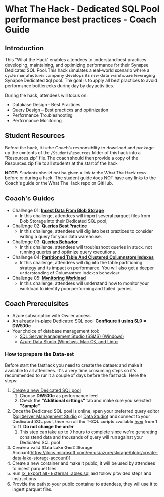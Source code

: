 # What The Hack - Dedicated SQL Pool performance best practices - Coach Guide

## Introduction
This "What the Hack" enables attendees to understand best practices developing, maintaining, and optimizing performance for their Synapse Dedicated SQL Pool. This hack simulates a real-world scenario where a cycle manufacturer company develops its new data warehouse leveraging Synapse Dedicated Sql pool. The goal is to apply all best practices to avoid performance bottlenecks during day by day activities. 

During the hack, attendees will focus on:
- Database Design – Best Practices
- Query Design – Best practices and optimization
- Performance Troubleshooting
- Performance Monitoring

## Student Resources
Before the hack, it is the Coach's responsibility to download and package up the contents of the `/Student/Resources` folder of this hack into a "Resources.zip" file. The coach should then provide a copy of the Resources.zip file to all students at the start of the hack.

**NOTE:** Students should not be given a link to the What The Hack repo before or during a hack. The student guide does NOT have any links to the Coach's guide or the What The Hack repo on GitHub.

## Coach's Guides
- Challenge 01: **[Ingest Data From Blob Storage](./Solution-01.md)**
	 - In this challenge, attendees will import several parquet files from Blob Storage into their Dedicated SQL pool; 
- Challenge 02: **[Queries Best Practice](./Solution-02.md)**
	 - In this challenge, attendees will dig into best practices to consider writing a query for your data warehouse.
- Challenge 03: **[Queries Behavior](./Solution-03.md)**
	 - In this challenge, attendees will troubleshoot queries in stuck, not running queries and optimize query executions.
- Challenge 04: **[Partitioned Table And Clustered Columnstore Indexes](./Solution-04.md)**
	 - In this challenge, attendees will dig into the table partitioning strategy and its impact on performance. You will also get a deeper understanding of Columnstore Indexes behaviour
- Challenge 05: **[Monitoring Workload](./Solution-05.md)**
	 - In this challenge, attendees will understand how to monitor your workload to identify poor performing and failed queries

## Coach Prerequisites 

- Azure subscription with Owner access
- An already in-place [Dedicated SQL pool](file:///C:/Users/lferrari/OneDrive%20-%20Microsoft/Desktop/FastHack%20Dedicated%20Pool%20-%20Performance/WhatTheHack/Setup.md). **Configure it using SLO = DW500c**
- Your choice of database management tool:
  - [SQL Server Management Studio (SSMS) (Windows)](https://docs.microsoft.com/en-us/sql/ssms/download-sql-server-management-studio-ssms?view=sql-server-ver15)
  - [Azure Data Studio (Windows, Mac OS, and Linux](https://docs.microsoft.com/en-us/sql/azure-data-studio/download-azure-data-studio?view=sql-server-ver15)

### How to prepare the Data-set

Before start the fasthack you need to create the dataset and make it available to all attendees.
It's a very time consuming steps so it's recommended to run it a couple of days before the fasthack.
Here the steps:
1. [Create a new Dedicated SQL pool](https://docs.microsoft.com/en-us/azure/synapse-analytics/sql-data-warehouse/create-data-warehouse-portal)
   1. Choose **DW500c** as performance level
   2. Check the **"Additional settings"** tab and make sure you selected **"Sample"**
2. Once the Dedicated SQL pool is online, open your preferred query editor ([Sql Server Management Studio](https://docs.microsoft.com/en-us/sql/ssms/download-sql-server-management-studio-ssms?view=sql-server-ver15) or [Data Studio](https://docs.microsoft.com/en-us/sql/azure-data-studio/download-azure-data-studio?view=sql-server-ver15)) and connect to your Dedicated SQL pool, then run all the T-SQL scripts available [here](./Solutions/Dataset%20-%20Scripts/) from 1 to 11. **Do not change the order**
   1. This step can take up to 9 hours to complete since we're generating consistend data and thousands of query will run against your Dedicated SQL pool
3. Create a valid [Data Lake Gen2 Storage Account(https://docs.microsoft.com/en-us/azure/storage/blobs/create-data-lake-storage-account)]
4. Create a new container and make it public, it will be used by attendees to ingest parquet files
5. Run [12_Export all - External Tables.sql](./Dataset%20-%20Scripts/../Dataset%20-%20Scripts/12_Export%20all%20-%20External%20Tables.sql) and follow provided steps and instructions
6. Provide the path to your public container to attendees, they will use it to ingest parquet files.

